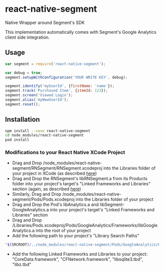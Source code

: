 # react-native-segment
Native Wrapper around Segment's SDK

This implementation automatically comes with Segment's Google Analytics client side integration.

## Usage

```js
var segment = require('react-native-segment');

var debug = true;
segment.setupWithConfiguration('YOUR WRITE KEY', debug);

segment.identify('myUserId', {firstName: 'name'});
segment.track('Purchased Item', {itemId: 123});
segment.screen('Viewed Login');
segment.alias('myNewUserId');
segment.reset();
```

## Installation

```sh
npm install --save react-native-segment
cd node_modules/react-native-segment
pod install
```

### Modifications to your React Native XCode Project

- Drag and Drop /node_modules/react-native-segment/RNSegment/RNSegment.xcodeproj into the Libraries folder of your project in XCode (as described [here](https://facebook.github.io/react-native/docs/linking-libraries-ios.html#content))
- Drag and Drop the RNSegment's libRNSegment.a from its Products folder into your project's target's "Linked Frameworks and Libraries" section (again, as described [here](https://facebook.github.io/react-native/docs/linking-libraries-ios.html#content))
- Similarly, Drag and Drop /node_modules/react-native-segment/Pods/Pods.xcodeproj into the Libraries folder of your project
- Drag and Drop the Pod's libAnalytics.a and libSegment-GoogleAnalytics.a into your project's target's "Linked Frameworks and Libraries" section
- Drag and Drop /Libraries/Pods.xcodeproj/Pods/GoogleAnalytics/Frameworks/libGoogleAnalytics.a into the root of your project
- Add the following path to your project's "Library Search Paths"
```sh
"$(SRCROOT)/../node_modules/react-native-segment/Pods/GoogleAnalytics/Libraries"
```
- Add the following Linked Frameworks and Libraries to your project: "CoreData.framework", "CFNetwork.framework", "libsqlite3.tbd", "libz.tbd"
